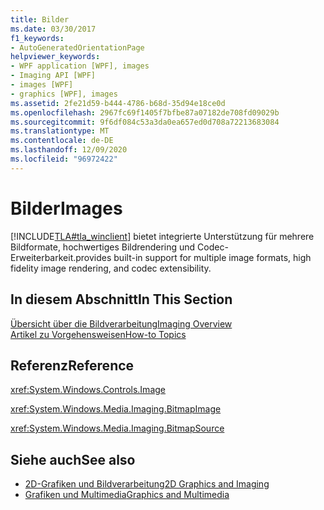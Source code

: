 ```yaml
---
title: Bilder
ms.date: 03/30/2017
f1_keywords:
- AutoGeneratedOrientationPage
helpviewer_keywords:
- WPF application [WPF], images
- Imaging API [WPF]
- images [WPF]
- graphics [WPF], images
ms.assetid: 2fe21d59-b444-4786-b68d-35d94e18ce0d
ms.openlocfilehash: 2967fc69f1405f7bfbe87a07182de708fd09029b
ms.sourcegitcommit: 9f6df084c53a3da0ea657ed0d708a72213683084
ms.translationtype: MT
ms.contentlocale: de-DE
ms.lasthandoff: 12/09/2020
ms.locfileid: "96972422"
---
```

# <a name="images"></a><span data-ttu-id="77869-102">Bilder</span><span class="sxs-lookup"><span data-stu-id="77869-102">Images</span></span>
[!INCLUDE[TLA#tla_winclient](../../../includes/tlasharptla-winclient-md.md)] <span data-ttu-id="77869-103">bietet integrierte Unterstützung für mehrere Bildformate, hochwertiges Bildrendering und Codec-Erweiterbarkeit.</span><span class="sxs-lookup"><span data-stu-id="77869-103">provides built-in support for multiple image formats, high fidelity image rendering, and codec extensibility.</span></span>  
  
## <a name="in-this-section"></a><span data-ttu-id="77869-104">In diesem Abschnitt</span><span class="sxs-lookup"><span data-stu-id="77869-104">In This Section</span></span>  
 [<span data-ttu-id="77869-105">Übersicht über die Bildverarbeitung</span><span class="sxs-lookup"><span data-stu-id="77869-105">Imaging Overview</span></span>](imaging-overview.md)  
 [<span data-ttu-id="77869-106">Artikel zu Vorgehensweisen</span><span class="sxs-lookup"><span data-stu-id="77869-106">How-to Topics</span></span>](imaging-how-to-topics.md)  
  
## <a name="reference"></a><span data-ttu-id="77869-107">Referenz</span><span class="sxs-lookup"><span data-stu-id="77869-107">Reference</span></span>  
 <xref:System.Windows.Controls.Image>  
  
 <xref:System.Windows.Media.Imaging.BitmapImage>  
  
 <xref:System.Windows.Media.Imaging.BitmapSource>  
  
## <a name="see-also"></a><span data-ttu-id="77869-108">Siehe auch</span><span class="sxs-lookup"><span data-stu-id="77869-108">See also</span></span>

- [<span data-ttu-id="77869-109">2D-Grafiken und Bildverarbeitung</span><span class="sxs-lookup"><span data-stu-id="77869-109">2D Graphics and Imaging</span></span>](../advanced/optimizing-performance-2d-graphics-and-imaging.md)
- [<span data-ttu-id="77869-110">Grafiken und Multimedia</span><span class="sxs-lookup"><span data-stu-id="77869-110">Graphics and Multimedia</span></span>](index.md)

